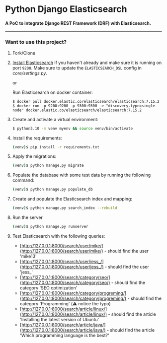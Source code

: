 # Python Django Elasticsearch
#### A PoC to integrate Django REST Framework (DRF) with Elasticsearch.

---

### Want to use this project?

1. Fork/Clone

2. [Install Elasticsearch](https://www.elastic.co/guide/en/elasticsearch/reference/8.11/docker.html) if you haven't already and make sure it is running on port `9200`. Make sure to update the `ELASTICSEARCH_DSL` config in *core/settings.py*.

    or 
   
   Run Elasticsearch on docker container:

    ```
    $ docker pull docker.elastic.co/elasticsearch/elasticsearch:7.15.2
    $ docker run -p 9200:9200 -p 9300:9300 -e "discovery.type=single-node" docker.elastic.co/elasticsearch/elasticsearch:7.15.2
    ```

3. Create and activate a virtual environment:

    ```sh
    $ python3.10 -m venv myenv && source venv/bin/activate
    ```

4. Install the requirements:

    ```sh
    (venv)$ pip install -r requirements.txt
    ```

5. Apply the migrations:

    ```sh
    (venv)$ python manage.py migrate
    ```

6. Populate the database with some test data by running the following command:

    ```sh
    (venv)$ python manage.py populate_db
    ```

7. Create and populate the Elasticsearch index and mapping:

    ```sh
    (venv)$ python manage.py search_index --rebuild
    ```

8. Run the server

    ```sh
    (venv)$ python manage.py runserver
    ```

9. Test Elasticsearch with the following queries:

     - [http://127.0.0.1:8000/search/user/mike/](http://127.0.0.1:8000/search/user/mike/) - should find the user 'mike13'
     - [http://127.0.0.1:8000/search/user/jess_/](http://127.0.0.1:8000/search/user/jess_/) - should find the user 'jess_'
     - [http://127.0.0.1:8000/search/category/seo/](http://127.0.0.1:8000/search/category/seo/) - should find the category 'SEO optimization'
     - [http://127.0.0.1:8000/search/category/progreming/](http://127.0.0.1:8000/search/category/progreming/) - should find the category 'Programming' (:warning: notice the typo)
     - [http://127.0.0.1:8000/search/article/linux/](http://127.0.0.1:8000/search/article/linux/) - should find the article 'Installing the latest version of Ubuntu'
     - [http://127.0.0.1:8000/search/article/java/](http://127.0.0.1:8000/search/article/java/) - should find the article 'Which programming language is the best?'